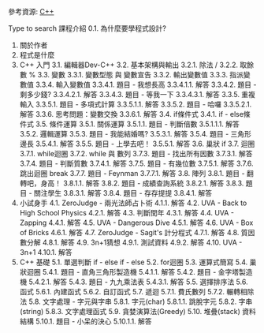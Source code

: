 參考資源: [C++](https://www.csie.ntu.edu.tw/~b98902112/cpp_and_algo/index.html)


Type to search
課程介紹
0.1. 為什麼要學程式設計?
1. 關於作者
2. 程式是什麼
3. C++ 入門
3.1. 編輯器Dev-C++
3.2. 基本架構與輸出
3.2.1. 除法 /
3.2.2. 取餘數 %
3.3. 變數
3.3.1. 變數型態 與 變數宣告
3.3.2. 輸出變數值
3.3.3. 指派變數值
3.3.4. 輸入變數值
3.3.4.1. 題目 - 我想長高
3.3.4.1.1. 解答
3.3.4.2. 題目 - 剩多少錢?
3.3.4.2.1. 解答
3.3.4.3. 題目 - 等我一下
3.3.4.3.1. 解答
3.3.5. 重複輸入
3.3.5.1. 題目 - 多項式計算
3.3.5.1.1. 解答
3.3.5.2. 題目 - 哈囉
3.3.5.2.1. 解答
3.3.6. 思考問題：變數交換
3.3.6.1. 解答
3.4. if條件式
3.4.1. if - else條件式
3.5. 條件運算
3.5.1. 關係運算
3.5.1.1. 題目 - 判斷倍數
3.5.1.1.1. 解答
3.5.2. 邏輯運算
3.5.3. 題目 - 我能結婚嗎?
3.5.3.1. 解答
3.5.4. 題目 - 三角形邊長
3.5.4.1. 解答
3.5.5. 題目 - 上學去吧！
3.5.5.1. 解答
3.6. 巢狀 if
3.7. 迴圈
3.7.1. while迴圈
3.7.2. while 與 數列
3.7.3. 題目 - 找出所有因數
3.7.3.1. 解答
3.7.4. 題目 - 判斷質數
3.7.4.1. 解答
3.7.5. 題目 - 有幾位數
3.7.5.1. 解答
3.7.6. 跳出迴圈 break
3.7.7. 題目 - Feynman
3.7.7.1. 解答
3.8. 陣列
3.8.1. 題目 - 翻轉吧，身高！
3.8.1.1. 解答
3.8.2. 題目 - 成績查詢系統
3.8.2.1. 解答
3.8.3. 題目 - 關注學生
3.8.3.1. 解答
3.8.4. 題目 - 存存提提
3.8.4.1. 解答
4. 小試身手
4.1. ZeroJudge - 兩光法師占卜術
4.1.1. 解答
4.2. UVA - Back to High School Physics
4.2.1. 解答
4.3. 判斷閏年
4.3.1. 解答
4.4. UVA - Zapping
4.4.1. 解答
4.5. UVA - Dangerous Dive
4.5.1. 解答
4.6. UVA - Box of Bricks
4.6.1. 解答
4.7. ZeroJudge - Sagit's 計分程式
4.7.1. 解答
4.8. 質因數分解
4.8.1. 解答
4.9. 3n+1猜想
4.9.1. 測試資料
4.9.2. 解答
4.10. UVA - 3n+1
4.10.1. 解答
5. C++ 基礎
5.1. 單選判斷 if - else if - else
5.2. for迴圈
5.3. 運算式簡寫
5.4. 巢狀迴圈
5.4.1. 題目 - 直角三角形製造機
5.4.1.1. 解答
5.4.2. 題目 - 金字塔製造機
5.4.2.1. 解答
5.4.3. 題目 - 九九乘法表
5.4.3.1. 解答
5.5. 選擇排序法
5.6. 函式
5.6.1. 內建函式
5.6.2. 自訂函式
5.7. 遞迴
5.7.1. 費氏數列
5.7.2. 輾轉相除法
5.8. 文字處理 - 字元與字串
5.8.1. 字元(char)
5.8.1.1. 跳脫字元
5.8.2. 字串(string)
5.8.3. 文字處理函式
5.9. 貪婪演算法(Greedy)
5.10. 堆疊(stack) 資料結構
5.10.1. 題目 - 小呆的決心
5.10.1.1. 解答
